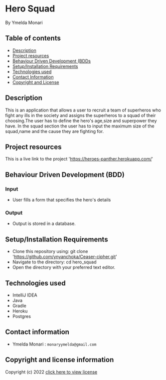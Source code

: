 # Hero Squad
By Ymelda Monari



## Table of contents
+ [Description](#Description)
+ [Project resources](#project-resources)
+ [Behaviour Driven Development (BDDs](#BDD)
+ [Setup/Installation Requirements](#setupinstallation-requirements)
+ [Technologies used](#technologies-used)
+ [Contact Information](#contact-information)
+ [Copyright and License](#copyright-and-license-information)


## Description
This is an application that allows a user to recruit a team of superheros who fight any ills in the society and assigns the superheros to a squad of their choosing.The user has to define the hero's age,size and superpower they have. In the squad section the user has to input the maximum size of the squad,name and the cause they are fighting for.

## Project resources
This is a live link to the project 'https://heroes-panther.herokuapp.com/'


## Behaviour Driven Development (BDD)
### Input
- User fills a form that specifies the hero's details
### Output
- Output is stored in a database.

## Setup/Installation Requirements
- Clone this repository using:
  git clone 'https://github.com/ynyanchoka/Ceaser-cipher.git'
- Navigate to the directory:
  cd hero_squad
- Open the directory with your preferred text editor.

## Technologies used
+ IntelliJ IDEA
+ Java
+ Gradle
+ Heroku
+ Postgres




## Contact information
+ Ymelda Monari : `monaryymelda@gmail.com`

## Copyright and license information

Copyright (c) 2022 [click here to view license](LICENSE)
